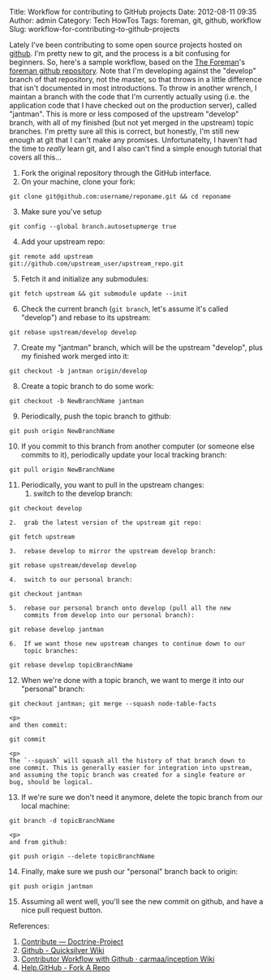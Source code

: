 Title: Workflow for contributing to GitHub projects
Date: 2012-08-11 09:35
Author: admin
Category: Tech HowTos
Tags: foreman, git, github, workflow
Slug: workflow-for-contributing-to-github-projects

Lately I've been contributing to some open source projects hosted on
[github](http://github.com). I'm pretty new to git, and the process is a
bit confusing for beginners. So, here's a sample workflow, based on the
[The Foreman](http://theforeman.org)'s [foreman github
repository](https://github.com/theforeman/foreman). Note that I'm
developing against the "develop" branch of that repository, not the
master, so that throws in a little difference that isn't documented in
most introductions. To throw in another wrench, I maintan a branch with
the code that I'm currently actually using (i.e. the application code
that I have checked out on the production server), called "jantman".
This is more or less composed of the upstream "develop" branch, with all
of my finished (but not yet merged in the upstream) topic branches. I'm
pretty sure all this is correct, but honestly, I'm still new enough at
git that I can't make any promises. Unfortunatelty, I haven't had the
time to *really* learn git, and I also can't find a simple enough
tutorial that covers all this...

1.  Fork the original repository through the GitHub interface.
2.  On your machine, clone your fork:

~~~~{.bash}
git clone git@github.com:username/reponame.git && cd reponame
~~~~

3.  Make sure you've setup

~~~~{.bash}
git config --global branch.autosetupmerge true
~~~~

4.  Add your upstream repo:

~~~~{.bash}
git remote add upstream git://github.com/upstream_user/upstream_repo.git
~~~~

5.  Fetch it and initialize any submodules:

~~~~{.bash}
git fetch upstream && git submodule update --init
~~~~

6.  Check the current branch (`git branch`, let's assume it's called
    "develop") and rebase to its upstream:

~~~~{.bash}
git rebase upstream/develop develop
~~~~

7.  Create my "jantman" branch, which will be the upstream "develop",
    plus my finished work merged into it:

~~~~{.bash}
git checkout -b jantman origin/develop
~~~~

8.  Create a topic branch to do some work:

~~~~{.bash}
git checkout -b NewBranchName jantman
~~~~

9.  Periodically, push the topic branch to github:

~~~~{.bash}
git push origin NewBranchName
~~~~

10. If you commit to this branch from another computer (or someone else
    commits to it), periodically update your local tracking branch:

~~~~{.bash}
git pull origin NewBranchName
~~~~

11. Periodically, you want to pull in the upstream changes:
    1.  switch to the develop branch:

~~~~{.bash}
git checkout develop
~~~~

    2.  grab the latest version of the upstream git repo:

~~~~{.bash}
git fetch upstream
~~~~

    3.  rebase develop to mirror the upstream develop branch:

~~~~{.bash}
git rebase upstream/develop develop
~~~~

    4.  switch to our personal branch:

~~~~{.bash}
git checkout jantman
~~~~

    5.  rebase our personal branch onto develop (pull all the new
        commits from develop into our personal branch):

~~~~{.bash}
git rebase develop jantman
~~~~

    6.  If we want those new upstream changes to continue down to our
        topic branches:

~~~~{.bash}
git rebase develop topicBranchName
~~~~

12. When we're done with a topic branch, we want to merge it into our
    "personal" branch:

~~~~{.bash}
git checkout jantman; git merge --squash node-table-facts
~~~~

    <p>
    and then commit:

~~~~{.bash}
git commit
~~~~

    <p>
    The `--squash` will squash all the history of that branch down to
    one commit. This is generally easier for integration into upstream,
    and assuming the topic branch was created for a single feature or
    bug, should be logical.

13. If we're sure we don't need it anymore, delete the topic branch from
    our local machine:

~~~~{.bash}
git branch -d topicBranchName
~~~~

    <p>
    and from github:

~~~~{.bash}
git push origin --delete topicBranchName
~~~~

14. Finally, make sure we push our "personal" branch back to origin:

~~~~{.bash}
git push origin jantman
~~~~

15. Assuming all went well, you'll see the new commit on github, and
    have a nice pull request button.

References:

1.  [Contribute —
    Doctrine-Project](http://www.doctrine-project.org/contribute.html)
2.  [Github - Quicksilver Wiki](http://qsapp.com/wiki/Github)
3.  [Contributor Workflow with Github · carmaa/inception
    Wiki](https://github.com/carmaa/inception/wiki/Contributor-Workflow-with-Github)
4.  [Help.GitHub - Fork A Repo](http://help.github.com/fork-a-repo/)

